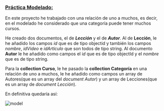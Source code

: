 

### <u>Práctica Modelado:</u>



En este proyecto he trabajado con una relación de uno a muchos, es decir, en el modelado he considerado que una categoría puede tener muchos cursos.

He creado dos documentos, el de ***Lección*** y el de ***Autor***. Al de **Lección**, le he añadido los campos  *id* que es de tipo objectid y también los campos *nombre*, *idVideo*  e *idArticulo* que son todos de tipo string. Al documento **Autor** le he añadido como campos el i*d* que es de tipo objectId y el *nombre* que es de tipo string.

Para la **collection Curso**, le he pasado la **collection  Categoría** en una relación de  uno a muchos, le he añadido como campos un array de Autores(que es un array del *document Autor*) y un array de Lecciones(que es un array de *document Lección*).



En definitiva quedaría así:



![model](C:\lemoncode\Modelado\model.png)
